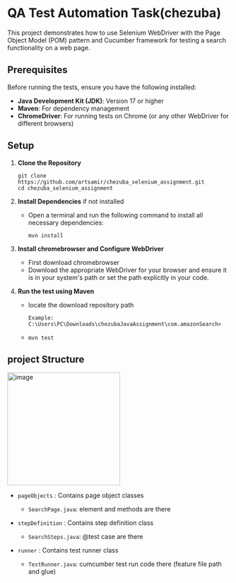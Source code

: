 # QA Test Automation Task(chezuba)

This project demonstrates how to use Selenium WebDriver with the Page Object Model (POM) pattern and Cucumber framework for testing a search functionality on a web page.

## Prerequisites

Before running the tests, ensure you have the following installed:

- **Java Development Kit (JDK)**: Version 17 or higher
- **Maven**: For dependency management
- **ChromeDriver**: For running tests on Chrome (or any other WebDriver for different browsers)

## Setup

1. **Clone the Repository**

   ```
   git clone https://github.com/artsamir/chezuba_selenium_assignment.git
   cd chezuba_selenium_assignment

2. **Install Dependencies** if not installed
   - Open a terminal and run the following command to install all necessary dependencies:
     ```
     mvn install
     ```

3. **Install chromebrowser and Configure WebDriver**
   - First download chromebrowser
   - Download the appropriate WebDriver for your browser and ensure it is in your system's path or set the path explicitly in your code.

4. **Run the test using Maven**
   - locate the download repository path
     ```
     Example:
     C:\Users\PC\Downloads\chezubaJavaAssignment\com.amazonSearch>
     ```
   - ```
     mvn test
     ```
     
     

## project Structure
<img width="255" alt="image" src="https://github.com/user-attachments/assets/d7ea11f7-0c07-4e21-99cd-1cc60586a3ea">

- `pageObjects` : Contains page object classes
  - `SearchPage.java`: element and methods are there

- `stepDefinition` : Contains step definition class
  - `SearchSteps.java`: @test case are there

- `runner` : Contains test runner class
  - `TestRunner.java`: cumcumber test run code there (feature file path and glue)

 
